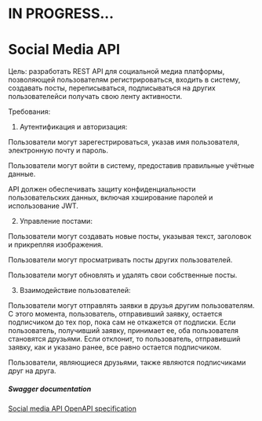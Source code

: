 # IN PROGRESS...
# Social Media API

Цель: разработать REST API для социальной медиа платформы, позволяющей пользователям регистрироваться, входить в систему, создавать посты, переписываться, подписываться на других пользователейси получать свою ленту активности.

Требования:

1. Аутентификация и авторизация:

Пользователи могут зарегестрироваться, указав имя пользователя, электронную почту и пароль.

Пользователи могут войти в систему, предоставив правильные учётные данные.

API должен обеспечивать защиту конфиденциальности пользовательских данных, включая хэширование паролей и использование JWT.

2. Управление постами:

Пользователи могут создавать новые посты, указывая текст, заголовок и прикрепляя изображения.

Пользователи могут просматривать посты других пользователей.

Пользователи могут обновлять и удалять свои собственные посты.

3. Взаимодействие пользователей:

Пользователи могут отправлять заявки в друзья другим пользователям. С этого момента, пользователь, отправивший заявку, остается подписчиком до тех пор, пока сам не откажется от подписки. Если пользователь, получивший заявку, принимает ее, оба пользователя становятся друзьями. Если отклонит, то пользователь, отправивший заявку, как и указано ранее, все равно остается подписчиком.

Пользователи, являющиеся друзьями, также являются подписчиками друг на друга.

##### Swagger documentation
<a href="http://localhost:8080/swagger-ui/index.html#/">Social media API OpenAPI specification</a>